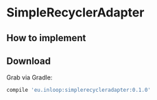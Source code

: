 SimpleRecyclerAdapter
================

How to implement
--------

Download
--------

Grab via Gradle:
```groovy
compile 'eu.inloop:simplerecycleradapter:0.1.0'
```

